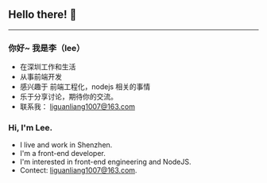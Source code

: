 ## Hello there! 🚀
----
### 你好~ 我是李（lee）
 - 在深圳工作和生活 
 - 从事前端开发
 - 感兴趣于 前端工程化，nodejs 相关的事情
 - 乐于分享讨论，期待你的交流。
 - 联系我： liguanliang1007@163.com
### Hi, I'm Lee. 
- I live and work in Shenzhen. 
- I'm a front-end developer.
- I'm interested in front-end engineering and NodeJS. 
- Contect: liguanliang1007@163.com.

<!--
**crossskyLi/crossskyli** is a ✨ _special_ ✨ repository because its `README.md` (this file) appears on your GitHub profile.

Here are some ideas to get you started:

- 🔭 I’m currently working on ...
- 🌱 I’m currently learning ...
- 👯 I’m looking to collaborate on ...
- 🤔 I’m looking for help with ...
- 💬 Ask me about ...
- 📫 How to reach me: ...
- 😄 Pronouns: ...
- ⚡ Fun fact: ...
-->

